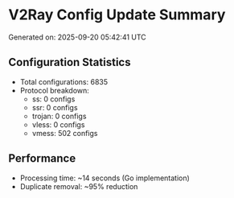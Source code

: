 # V2Ray Config Update Summary
Generated on: 2025-09-20 05:42:41 UTC

## Configuration Statistics
- Total configurations: 6835
- Protocol breakdown:
  - ss: 0 configs
  - ssr: 0 configs
  - trojan: 0 configs
  - vless: 0 configs
  - vmess: 502 configs

## Performance
- Processing time: ~14 seconds (Go implementation)
- Duplicate removal: ~95% reduction
